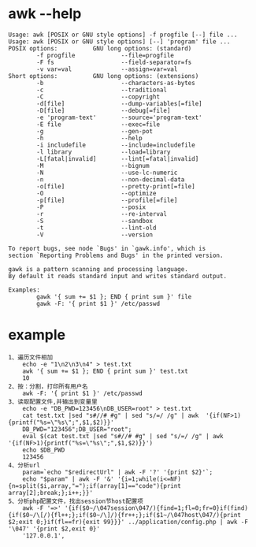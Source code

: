 # awk --help
	Usage: awk [POSIX or GNU style options] -f progfile [--] file ...
	Usage: awk [POSIX or GNU style options] [--] 'program' file ...
	POSIX options:          GNU long options: (standard)
	        -f progfile             --file=progfile
	        -F fs                   --field-separator=fs
	        -v var=val              --assign=var=val
	Short options:          GNU long options: (extensions)
	        -b                      --characters-as-bytes
	        -c                      --traditional
	        -C                      --copyright
	        -d[file]                --dump-variables[=file]
	        -D[file]                --debug[=file]
	        -e 'program-text'       --source='program-text'
	        -E file                 --exec=file
	        -g                      --gen-pot
	        -h                      --help
	        -i includefile          --include=includefile
	        -l library              --load=library
	        -L[fatal|invalid]       --lint[=fatal|invalid]
	        -M                      --bignum
	        -N                      --use-lc-numeric
	        -n                      --non-decimal-data
	        -o[file]                --pretty-print[=file]
	        -O                      --optimize
	        -p[file]                --profile[=file]
	        -P                      --posix
	        -r                      --re-interval
	        -S                      --sandbox
	        -t                      --lint-old
	        -V                      --version
	
	To report bugs, see node `Bugs' in `gawk.info', which is
	section `Reporting Problems and Bugs' in the printed version.
	
	gawk is a pattern scanning and processing language.
	By default it reads standard input and writes standard output.
	
	Examples:
	        gawk '{ sum += $1 }; END { print sum }' file
	        gawk -F: '{ print $1 }' /etc/passwd

# example
	1、遍历文件相加
		echo -e "1\n2\n3\n4" > test.txt
		awk '{ sum += $1 }; END { print sum }' test.txt
		10
	2、按：分割，打印所有用户名
		awk -F: '{ print $1 }' /etc/passwd
	3、读取配置文件,并输出到变量里
		echo -e "DB_PWD=123456\nDB_USER=root" > test.txt
		cat test.txt |sed "s#//# #g" | sed "s/=/ /g" | awk  '{if(NF>1){printf("%s=\"%s\";",$1,$2)}}'
		DB_PWD="123456";DB_USER="root";
		eval $(cat test.txt |sed "s#//# #g" | sed "s/=/ /g" | awk  '{if(NF>1){printf("%s=\"%s\";",$1,$2)}}')
		echo $DB_PWD
		123456
	4、分析url
		param=`echo "$redirectUrl" | awk -F '?' '{print $2}'`;
		echo "$param" | awk -F '&' '{i=1;while(i<=NF){n=split($i,array,"=");if(array[1]=="code"){print array[2];break;};i++;}}'
	5、分析php配置文件，找出session节host配置项
		awk -F '=>' '{if($0~/\047session\047/){find=1;fl=0;fr=0}if(find){if($0~/\[/){fl++;};if($0~/\]/){fr++;};if($1~/\047host\047/){print $2;exit 0;}if(fl==fr){exit 99}}}' ../application/config.php | awk -F '\047' '{print $2,exit 0}'
		'127.0.0.1',
